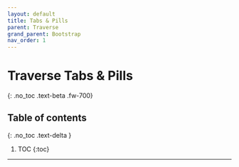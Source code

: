 ```yaml
---
layout: default
title: Tabs & Pills
parent: Traverse
grand_parent: Bootstrap
nav_order: 1
---
```


# Traverse Tabs & Pills
{: .no_toc .text-beta .fw-700}

## Table of contents
{: .no_toc .text-delta }

1. TOC
{:toc}

---
